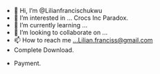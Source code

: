 - 👋 Hi, I’m @Lilianfrancischukwu
- 👀 I’m interested in ... Crocs Inc Paradox.
- 🌱 I’m currently learning ...
- 💞️ I’m looking to collaborate on ...
- 📫 How to reach me ...Lilian.franciss@gmail.com 
- Complete Download.
<!---
Lilianfrancischukwu/Lilianfrancischukwu is a ✨ special ✨ repository because its `README.md` (this file) appears on your GitHub profile.
You can click the Preview link to take a look at your changes.
--->
- Payment.
